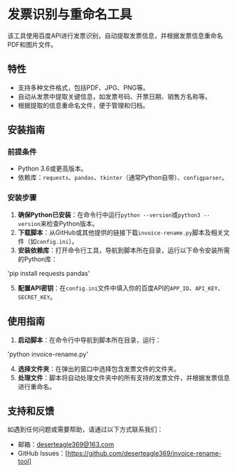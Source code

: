 # 发票识别与重命名工具

该工具使用百度API进行发票识别，自动提取发票信息，并根据发票信息重命名PDF和图片文件。

## 特性

- 支持多种文件格式，包括PDF、JPG、PNG等。
- 自动从发票中提取关键信息，如发票号码、开票日期、销售方名称等。
- 根据提取的信息重命名文件，便于管理和归档。

## 安装指南

### 前提条件

- Python 3.6或更高版本。
- 依赖库：`requests`、`pandas`、`tkinter`（通常Python自带）、`configparser`。

### 安装步骤

1. **确保Python已安装**：在命令行中运行`python --version`或`python3 --version`来检查Python版本。
2. **下载脚本**：从GitHub或其他提供的链接下载`invoice-rename.py`脚本及相关文件（如`config.ini`）。
3. **安装依赖库**：打开命令行工具，导航到脚本所在目录，运行以下命令安装所需的Python库：
   
'pip install requests pandas'

5. **配置API密钥**：在`config.ini`文件中填入你的百度API的`APP_ID`、`API_KEY`、`SECRET_KEY`。

## 使用指南

1. **启动脚本**：在命令行中导航到脚本所在目录，运行：
   
'python invoice-rename.py'

4. **选择文件夹**：在弹出的窗口中选择包含发票文件的文件夹。
5. **处理文件**：脚本将自动处理文件夹中的所有支持的发票文件，并根据发票信息进行重命名。

## 支持和反馈

如遇到任何问题或需要帮助，请通过以下方式联系我们：
- 邮箱：deserteagle369@163.com
- GitHub Issues：[https://github.com/deserteagle369/invoice-rename-tool]
